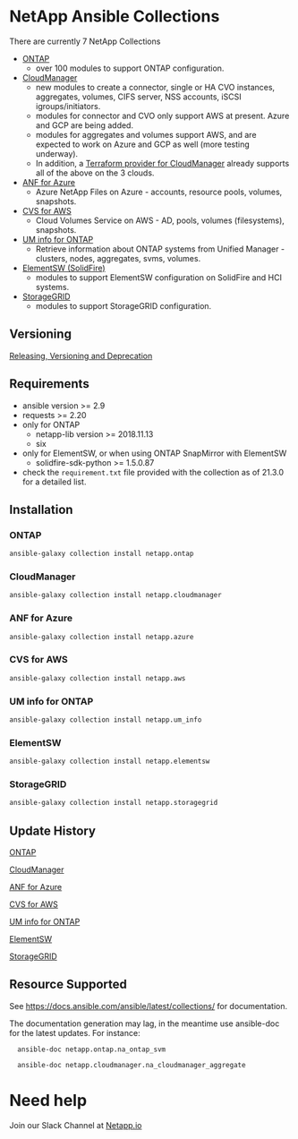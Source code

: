 # NetApp Ansible Collections

There are currently 7 NetApp Collections
* [ONTAP](https://galaxy.ansible.com/netapp/ontap)
  * over 100 modules to support ONTAP configuration.
* [CloudManager](https://galaxy.ansible.com/netapp/cloudmanager)
  * new modules to create a connector, single or HA CVO instances, aggregates, volumes, CIFS server, NSS accounts, iSCSI igroups/initiators.
  * modules for connector and CVO only support AWS at present.  Azure and GCP are being added.
  * modules for aggregates and volumes support AWS, and are expected to work on Azure and GCP as well (more testing underway).
  * In addition, a [Terraform provider for CloudManager](https://registry.terraform.io/providers/NetApp/netapp-cloudmanager/latest) already supports all of the above on the 3 clouds.
* [ANF for Azure](https://galaxy.ansible.com/netapp/azure)
  * Azure NetApp Files on Azure - accounts, resource pools, volumes, snapshots.
* [CVS for AWS](https://galaxy.ansible.com/netapp/aws)
  * Cloud Volumes Service on AWS - AD, pools, volumes (filesystems), snapshots.
* [UM info for ONTAP](https://galaxy.ansible.com/netapp/um_info)
  * Retrieve information about ONTAP systems from Unified Manager - clusters, nodes, aggregates, svms, volumes.
* [ElementSW (SolidFire)](https://galaxy.ansible.com/netapp/elementsw)
  * modules to support ElementSW configuration on SolidFire and HCI systems.
* [StorageGRID](https://galaxy.ansible.com/netapp/storagegrid)
  * modules to support StorageGRID configuration.
## Versioning
[Releasing, Versioning and Deprecation](https://github.com/ansible-collections/netapp/issues/93)

## Requirements
- ansible version >= 2.9
- requests >= 2.20
- only for ONTAP
  - netapp-lib version >= 2018.11.13
  - six
- only for ElementSW, or when using ONTAP SnapMirror with ElementSW
  - solidfire-sdk-python >= 1.5.0.87
- check the `requirement.txt` file provided with the collection as of 21.3.0 for a detailed list.

## Installation
### ONTAP
```bash
ansible-galaxy collection install netapp.ontap
```
### CloudManager
```bash
ansible-galaxy collection install netapp.cloudmanager
```
### ANF for Azure
```bash
ansible-galaxy collection install netapp.azure
```
### CVS for AWS
```bash
ansible-galaxy collection install netapp.aws
```
### UM info for ONTAP
```bash
ansible-galaxy collection install netapp.um_info
```
### ElementSW
```bash
ansible-galaxy collection install netapp.elementsw
```
### StorageGRID
```bash
ansible-galaxy collection install netapp.storagegrid
```

## Update History
[ONTAP](https://github.com/ansible/ansible_collections_netapp/blob/master/ansible_collections/netapp/ontap/README.md)

[CloudManager](https://github.com/ansible/ansible_collections_netapp/blob/master/ansible_collections/netapp/cloudmanager/README.md)

[ANF for Azure](https://github.com/ansible-collections/ansible_collections_netapp/blob/master/ansible_collections/netapp/azure/README.md)

[CVS for AWS](https://github.com/ansible-collections/ansible_collections_netapp/blob/master/ansible_collections/netapp/aws/README.md)

[UM info for ONTAP](https://github.com/ansible-collections/ansible_collections_netapp/blob/master/ansible_collections/netapp/um_info/README.md)

[ElementSW](https://github.com/ansible-collections/ansible_collections_netapp/blob/master/ansible_collections/netapp/elementsw/README.md)

[StorageGRID](https://github.com/ansible-collections/ansible_collections_netapp/blob/master/ansible_collections/netapp/storagegrid/README.md)

## Resource Supported
See https://docs.ansible.com/ansible/latest/collections/ for documentation.

The documentation generation may lag, in the meantime use ansible-doc for the latest updates.  For instance:
```
  ansible-doc netapp.ontap.na_ontap_svm

  ansible-doc netapp.cloudmanager.na_cloudmanager_aggregate
```

# Need help
Join our Slack Channel at [Netapp.io](http://netapp.io/slack)
